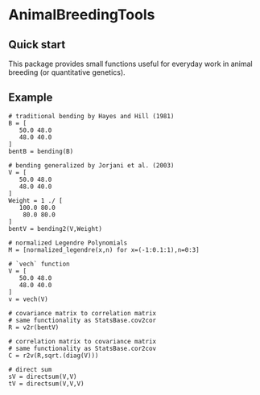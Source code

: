 # AnimalBreedingTools

## Quick start

This package provides small functions useful for everyday work in animal breeding (or quantitative genetics).

## Example

```
# traditional bending by Hayes and Hill (1981)
B = [
   50.0 48.0
   48.0 40.0
]
bentB = bending(B)

# bending generalized by Jorjani et al. (2003)
V = [
   50.0 48.0
   48.0 40.0
]
Weight = 1 ./ [
   100.0 80.0
    80.0 80.0
]
bentV = bending2(V,Weight)

# normalized Legendre Polynomials
M = [normalized_legendre(x,n) for x=(-1:0.1:1),n=0:3]

# `vech` function
V = [
   50.0 48.0
   48.0 40.0
]
v = vech(V)

# covariance matrix to correlation matrix
# same functionality as StatsBase.cov2cor
R = v2r(bentV)

# correlation matrix to covariance matrix
# same functionality as StatsBase.cor2cov
C = r2v(R,sqrt.(diag(V)))

# direct sum
sV = directsum(V,V)
tV = directsum(V,V,V)
```
